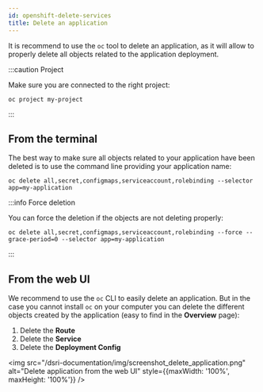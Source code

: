 ```yaml
---
id: openshift-delete-services
title: Delete an application
---
```




It is recommend to use the `oc` tool to delete an application, as it will allow to properly delete all objects related to the application deployment.

:::caution Project

Make sure you are connected to the right project:

```shell
oc project my-project
```

:::

## From the terminal

The best way to make sure all objects related to your application have been deleted is to use the command line providing your application name:

```shell
oc delete all,secret,configmaps,serviceaccount,rolebinding --selector app=my-application
```

:::info Force deletion

You can force the deletion if the objects are not deleting properly:

```shell
oc delete all,secret,configmaps,serviceaccount,rolebinding --force --grace-period=0 --selector app=my-application
```

:::

## From the web UI

We recommend to use the `oc` CLI to easily delete an application. But in the case you cannot install `oc`  on your computer you can delete the different objects created by the application (easy to find in the **Overview** page):

1. Delete the **Route**
2. Delete the **Service**
3. Delete the **Deployment Config** 

<img src="/dsri-documentation/img/screenshot_delete_application.png" alt="Delete application from the web UI" style={{maxWidth: '100%', maxHeight: '100%'}} />

